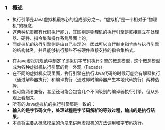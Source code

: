 ### 1　概述
>
- 执行引擎是Java虚拟机最核心的组成部分之一。“虚拟机”是一个相对于“物理机”的概念，
- 这两种机器都有代码执行能力，其区别是物理机的执行引擎是直接建立在处理器、硬件、指令集和操作系统层面上的，
- 而虚拟机的执行引擎则是由自己实现的，因此可以自行制定指令集与执行引擎的结构体系，并且能够执行那些不被硬件直接支持的指令集格式。
>
- 在Java虚拟机规范中制定了虚拟机字节码执行引擎的概念模型，这个概念模型成为各种虚拟机执行引擎的统一外观（Facade）。
- 在不同的虚拟机实现里面，执行引擎在执行Java代码的时候可能会有解释执行（通过解释器执行）和编译执行（通过即时编译器产生本地代码执行）两种选择，
- 也可能两者兼备，甚至还可能会包含几个不同级别的编译器执行引擎。但从外观上看起来，
- 所有的Java虚拟机的执行引擎都是一致的：
- **输入的是字节码文件，处理过程是字节码解析的等效过程，输出的是执行结果，**
- 本章将主要从概念模型的角度来讲解虚拟机的方法调用和字节码执行。
>





















